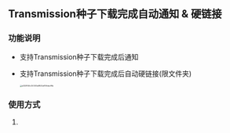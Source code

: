 ## Transmission种子下载完成自动通知 & 硬链接

### 功能说明

* 支持Transmission种子下载完成后通知

* 支持Transmission种子下载完成后自动硬链接(限文件夹)

  <img src="https://charmingyouyou-1256314320.file.myqcloud.com/logo/a3328145c320303a8820a6156dac98a.jpg" alt="a3328145c320303a8820a6156dac98a" style="zoom: 25%;" />

### 使用方式

1. 

